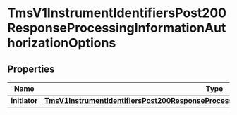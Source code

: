 
# TmsV1InstrumentIdentifiersPost200ResponseProcessingInformationAuthorizationOptions

## Properties
Name | Type | Description | Notes
------------ | ------------- | ------------- | -------------
**initiator** | [**TmsV1InstrumentIdentifiersPost200ResponseProcessingInformationAuthorizationOptionsInitiator**](TmsV1InstrumentIdentifiersPost200ResponseProcessingInformationAuthorizationOptionsInitiator.md) |  |  [optional]



